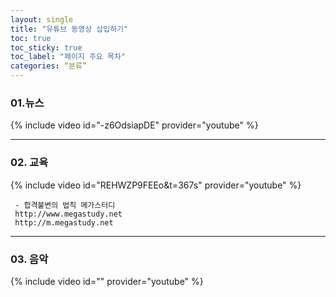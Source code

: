 ```yaml
---
layout: single
title: "유튜브 동영상 삽입하기"
toc: true
toc_sticky: true
toc_label: "페이지 주요 목차"
categories: “분류”
---
```

### 01.뉴스 

{% include video id="-z6OdsiapDE" provider="youtube" %}

---
### 02. 교육

{% include video id="REHWZP9FEEo&t=367s" provider="youtube" %}


     - 합격불변의 법칙 메가스터디 
     http://www.megastudy.net
     http://m.megastudy.net

---

### 03. 음악

{% include video id="" provider="youtube" %}

